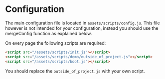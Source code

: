 # Configuration
The main configuration file is located in `assets/scripts/config.js`. 
This file however is not intended for your configuration, instead you should use the mergeConfig function as explained below.


On every page the following scripts are required:
```html
<script src="/assets/scripts/init.js"></script>
<script src="/assets/scripts/demo/outside_of_project.js"></script>
<script src="/assets/scripts/boot.js"></script>
```

You should replace the `outside_of_project.js` with your own script.
